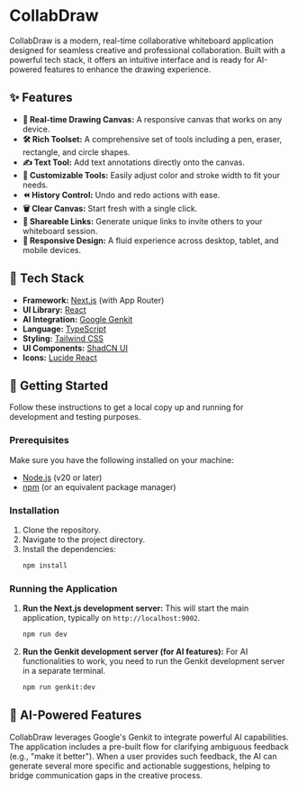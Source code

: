 # CollabDraw

CollabDraw is a modern, real-time collaborative whiteboard application designed for seamless creative and professional collaboration. Built with a powerful tech stack, it offers an intuitive interface and is ready for AI-powered features to enhance the drawing experience.

## ✨ Features

- **🎨 Real-time Drawing Canvas:** A responsive canvas that works on any device.
- **🛠️ Rich Toolset:** A comprehensive set of tools including a pen, eraser, rectangle, and circle shapes.
- **✍️ Text Tool:** Add text annotations directly onto the canvas.
- **🎨 Customizable Tools:** Easily adjust color and stroke width to fit your needs.
- **⏪ History Control:** Undo and redo actions with ease.
- **🗑️ Clear Canvas:** Start fresh with a single click.
- **🔗 Shareable Links:** Generate unique links to invite others to your whiteboard session.
- **📱 Responsive Design:** A fluid experience across desktop, tablet, and mobile devices.

## 🚀 Tech Stack

- **Framework:** [Next.js](https://nextjs.org/) (with App Router)
- **UI Library:** [React](https://reactjs.org/)
- **AI Integration:** [Google Genkit](https://firebase.google.com/docs/genkit)
- **Language:** [TypeScript](https://www.typescriptlang.org/)
- **Styling:** [Tailwind CSS](https://tailwindcss.com/)
- **UI Components:** [ShadCN UI](https://ui.shadcn.com/)
- **Icons:** [Lucide React](https://lucide.dev/)

## 🏁 Getting Started

Follow these instructions to get a local copy up and running for development and testing purposes.

### Prerequisites

Make sure you have the following installed on your machine:
- [Node.js](https://nodejs.org/en/) (v20 or later)
- [npm](https://www.npmjs.com/) (or an equivalent package manager)

### Installation

1.  Clone the repository.
2.  Navigate to the project directory.
3.  Install the dependencies:
    ```sh
    npm install
    ```

### Running the Application

1.  **Run the Next.js development server:**
    This will start the main application, typically on `http://localhost:9002`.
    ```sh
    npm run dev
    ```

2.  **Run the Genkit development server (for AI features):**
    For AI functionalities to work, you need to run the Genkit development server in a separate terminal.
    ```sh
    npm run genkit:dev
    ```

## 🤖 AI-Powered Features

CollabDraw leverages Google's Genkit to integrate powerful AI capabilities. The application includes a pre-built flow for clarifying ambiguous feedback (e.g., "make it better"). When a user provides such feedback, the AI can generate several more specific and actionable suggestions, helping to bridge communication gaps in the creative process.
